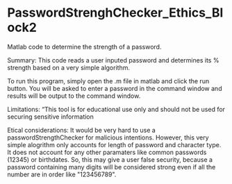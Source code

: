 # PasswordStrenghChecker_Ethics_Block2
Matlab code to determine the strength of a password.

Summary: This code reads a user inputed password and determines its
% strength based on a very simple algorithm.

To run this program, simply open the .m file in matlab and click the run button.
You will be asked to enter a password in the command window and results will be
output to the command window.

Limitations: “This tool is for educational use only and should not be used for securing sensitive information

Etical considerations: It would be very hard to use a passwordStrengthChecker for malicious intentions.
However, this very simple alogrithm only accounts for length of password and character type.
It does not account for any other paramaters like common passwords (12345) or birthdates.
So, this may give a user false security, because a password containing many digits will be considered
strong even if all the number are in order like "123456789".


